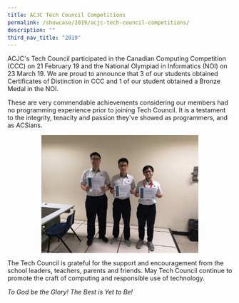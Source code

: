 ```yaml
---
title: ACJC Tech Council Competitions
permalink: /showcase/2019/acjc-tech-council-competitions/
description: ""
third_nav_title: "2019"
---
```

ACJC's Tech Council participated in the Canadian Computing Competition (CCC) on 21 February 19 and the National Olympiad in Informatics (NOI) on 23 March 19. We are proud to announce that 3 of our students obtained Certificates of Distinction in CCC and 1 of our student obtained a Bronze Medal in the NOI.

These are very commendable achievements considering our members had no programming experience prior to joining Tech Council. It is a testament to the integrity, tenacity and passion they've showed as programmers, and as ACSians.

<style>  
img {  
  display: block;  
  margin-left: auto;  
  margin-right: auto;  
}  
</style>  
<img style="width:70%;" src="/images/photo%20of%20winners.jpeg">  
  
 

The Tech Council is grateful for the support and encouragement from the school leaders, teachers, parents and friends. May Tech Council continue to promote the craft of computing and responsible use of technology.

_To God be the Glory! The Best is Yet to Be!_